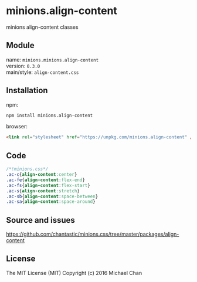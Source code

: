 # minions.align-content
minions align-content classes

## Module
name: `minions.minions.align-content`  
version: `0.3.0`  
main/style: `align-content.css`  

## Installation
npm:
```bash
npm install minions.align-content
```

browser:
```html
<link rel="stylesheet" href="https://unpkg.com/minions.align-content" />
```

## Code
```css
/*!minions.css*/
.ac-c{align-content:center}
.ac-fe{align-content:flex-end}
.ac-fs{align-content:flex-start}
.ac-s{align-content:stretch}
.ac-sb{align-content:space-between}
.ac-sa{align-content:space-around}

```

## Source and issues

https://github.com/chantastic/minions.css/tree/master/packages/align-content

## License

The MIT License (MIT)
Copyright (c) 2016 Michael Chan